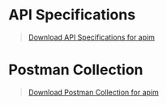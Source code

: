 # API Specifications

<!-- theme: info -->  
> [Download API Specifications for apim ](https://github.com/Fiserv/apim/files/assets/APIM-APISpecs/fts-apim-swagger.zip)


 # Postman Collection

<!-- theme: info -->  
> [Download Postman Collection for apim ](https://github.com/Fiserv/apim/files/assets/fts-apim-postman-collection.zip)


